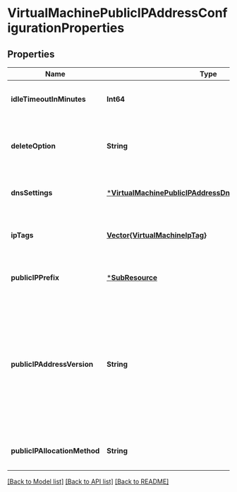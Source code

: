 # VirtualMachinePublicIPAddressConfigurationProperties


## Properties
Name | Type | Description | Notes
------------ | ------------- | ------------- | -------------
**idleTimeoutInMinutes** | **Int64** | The idle timeout of the public IP address. | [optional] [default to nothing]
**deleteOption** | **String** | Specify what happens to the public IP address when the VM is deleted | [optional] [default to nothing]
**dnsSettings** | [***VirtualMachinePublicIPAddressDnsSettingsConfiguration**](VirtualMachinePublicIPAddressDnsSettingsConfiguration.md) |  | [optional] [default to nothing]
**ipTags** | [**Vector{VirtualMachineIpTag}**](VirtualMachineIpTag.md) | The list of IP tags associated with the public IP address. | [optional] [default to nothing]
**publicIPPrefix** | [***SubResource**](SubResource.md) |  | [optional] [default to nothing]
**publicIPAddressVersion** | **String** | Available from Api-Version 2019-07-01 onwards, it represents whether the specific ipconfiguration is IPv4 or IPv6. Default is taken as IPv4. Possible values are: &#39;IPv4&#39; and &#39;IPv6&#39;. | [optional] [default to nothing]
**publicIPAllocationMethod** | **String** | Specify the public IP allocation type | [optional] [default to nothing]


[[Back to Model list]](../README.md#models) [[Back to API list]](../README.md#api-endpoints) [[Back to README]](../README.md)


